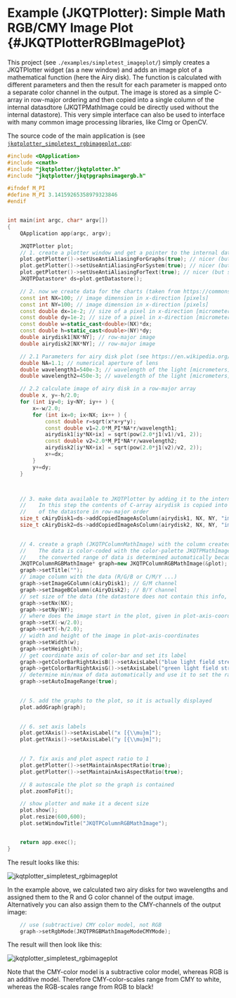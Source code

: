 # Example (JKQTPlotter): Simple Math RGB/CMY Image Plot {#JKQTPlotterRGBImagePlot}
This project (see `./examples/simpletest_imageplot/`) simply creates a JKQTPlotter widget (as a new window) and adds an image plot of a mathematical function (here the Airy disk). The function is calculated with different parameters and then the result for each parameter is mapped onto a separate color channel in the output. The image is stored as a simple C-array in row-major ordering and then copied into a single column of the internal datasdtore (JKQTPMathImage could be directly used without the internal datastore). This very simple interface can also be used to interface with many common image processing libraries, like CImg or OpenCV.

The source code of the main application is (see [`jkqtplotter_simpletest_rgbimageplot.cpp`](https://github.com/jkriege2/JKQtPlotter/tree/master/examples/simpletest_imageplot/jkqtplotter_simpletest_rgbimageplot.cpp):
```.cpp
#include <QApplication>
#include <cmath>
#include "jkqtplotter/jkqtplotter.h"
#include "jkqtplotter/jkqtpgraphsimagergb.h"

#ifndef M_PI
#define M_PI 3.14159265358979323846
#endif


int main(int argc, char* argv[])
{
    QApplication app(argc, argv);

    JKQTPlotter plot;
    // 1. create a plotter window and get a pointer to the internal datastore (for convenience)
    plot.getPlotter()->setUseAntiAliasingForGraphs(true); // nicer (but slower) plotting
    plot.getPlotter()->setUseAntiAliasingForSystem(true); // nicer (but slower) plotting
    plot.getPlotter()->setUseAntiAliasingForText(true); // nicer (but slower) text rendering
    JKQTPDatastore* ds=plot.getDatastore();

    // 2. now we create data for the charts (taken from https://commons.wikimedia.org/wiki/File:Energiemix_Deutschland.svg)
    const int NX=100; // image dimension in x-direction [pixels]
    const int NY=100; // image dimension in x-direction [pixels]
    const double dx=1e-2; // size of a pixel in x-direction [micrometers]
    const double dy=1e-2; // size of a pixel in x-direction [micrometers]
    const double w=static_cast<double>(NX)*dx;
    const double h=static_cast<double>(NY)*dy;
    double airydisk1[NX*NY]; // row-major image
    double airydisk2[NX*NY]; // row-major image

    // 2.1 Parameters for airy disk plot (see https://en.wikipedia.org/wiki/Airy_disk)
    double NA=1.1; // numerical aperture of lens
    double wavelength1=540e-3; // wavelength of the light [micrometers]
    double wavelength2=450e-3; // wavelength of the light [micrometers]

    // 2.2 calculate image of airy disk in a row-major array
    double x, y=-h/2.0;
    for (int iy=0; iy<NY; iy++ ) {
        x=-w/2.0;
        for (int ix=0; ix<NX; ix++ ) {
            const double r=sqrt(x*x+y*y);
            const double v1=2.0*M_PI*NA*r/wavelength1;
            airydisk1[iy*NX+ix] = sqrt(pow(2.0*j1(v1)/v1, 2));
            const double v2=2.0*M_PI*NA*r/wavelength2;
            airydisk2[iy*NX+ix] = sqrt(pow(2.0*j1(v2)/v2, 2));
            x+=dx;
        }
        y+=dy;
    }



    // 3. make data available to JKQTPlotter by adding it to the internal datastore.
    //    In this step the contents of C-array airydisk is copied into a column
    //    of the datastore in row-major order
    size_t cAiryDisk1=ds->addCopiedImageAsColumn(airydisk1, NX, NY, "imagedata1");
    size_t cAiryDisk2=ds->addCopiedImageAsColumn(airydisk2, NX, NY, "imagedata2");

	
    // 4. create a graph (JKQTPColumnMathImage) with the column created above as data
    //    The data is color-coded with the color-palette JKQTPMathImageMATLAB
    //    the converted range of data is determined automatically because s etAutoImageRange(true)
    JKQTPColumnRGBMathImage* graph=new JKQTPColumnRGBMathImage(&plot);
    graph->setTitle("");
    // image column with the data (R/G/B or C/M/Y ...)
    graph->setImageGColumn(cAiryDisk1); // G/M channel
    graph->setImageBColumn(cAiryDisk2); // B/Y channel
    // set size of the data (the datastore does not contain this info, as it only manages 1D columns of data and this is used to assume a row-major ordering
    graph->setNx(NX);
    graph->setNy(NY);
    // where does the image start in the plot, given in plot-axis-coordinates (bottom-left corner)
    graph->setX(-w/2.0);
    graph->setY(-h/2.0);
    // width and height of the image in plot-axis-coordinates
    graph->setWidth(w);
    graph->setHeight(h);
    // get coordinate axis of color-bar and set its label
    graph->getColorBarRightAxisB()->setAxisLabel("blue light field strength [AU]");
    graph->getColorBarRightAxisG()->setAxisLabel("green light field strength [AU]");
    // determine min/max of data automatically and use it to set the range of the color-scale
    graph->setAutoImageRange(true);

	
    // 5. add the graphs to the plot, so it is actually displayed
    plot.addGraph(graph);

	
    // 6. set axis labels
    plot.getXAxis()->setAxisLabel("x [{\\mu}m]");
    plot.getYAxis()->setAxisLabel("y [{\\mu}m]");

	
    // 7. fix axis and plot aspect ratio to 1
    plot.getPlotter()->setMaintainAspectRatio(true);
    plot.getPlotter()->setMaintainAxisAspectRatio(true);

    // 8 autoscale the plot so the graph is contained
    plot.zoomToFit();

    // show plotter and make it a decent size
    plot.show();
    plot.resize(600,600);
    plot.setWindowTitle("JKQTPColumnRGBMathImage");


    return app.exec();
}
```
The result looks like this:

![jkqtplotter_simpletest_rgbimageplot](https://raw.githubusercontent.com/jkriege2/JKQtPlotter/master/screenshots/jkqtplotter_simpletest_rgbimageplot.png)

In the example above, we calculated two airy disks for two wavelengths and assigned them to the R and G color channel of the output image. Alternatively you can also assign them to the CMY-channels of the output image:
```.cpp
    // use (subtractive) CMY color model, not RGB
    graph->setRgbMode(JKQTPRGBMathImageModeCMYMode);
```

The result will then look like this:

![jkqtplotter_simpletest_rgbimageplot](https://raw.githubusercontent.com/jkriege2/JKQtPlotter/master/screenshots/jkqtplotter_simpletest_rgbimageplot_cmy.png)

Note that the CMY-color model is a subtractive color model, whereas RGB is an additive model. Therefore CMY-color-scales range from CMY to white, whereas the RGB-scales range from RGB to black!